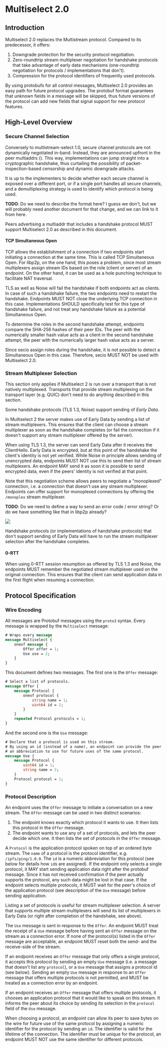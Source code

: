 # Multiselect 2.0

## Introduction

Multiselect 2.0 replaces the Multistream protocol. Compared to its predecessor, it offers:

1. Downgrade protection for the security protocol negotiation.
2. Zero-roundtrip stream multiplexer negotiation for handshake protocols that take advantage of early data mechanisms (one-roundtrip negotiation for protocols / implementations that don't).
3. Compression for the protocol identifiers of frequently used protocols.

By using protobufs for all control messages, Multiselect 2.0 provides an easy path for future protocol upgrades. The protobuf format guarantees that unknown fields in a message will be skipped, thus future versions of the protocol can add new fields that signal support for new protocol features.

## High-Level Overview

### Secure Channel Selection

Conversely to multistream-select 1.0, secure channel protocols are not dynamically negotiated in-band. Instead, they are announced upfront in the peer multiaddrs (<add link to multiaddr spec>). This way, implementations can jump straight into a cryptographic handshake, thus curtailing the possibility of packet-inspection-based censorship and dynamic downgrade attacks.

It is up to the implementers to decide whether each secure channel is exposed over a different port, or if a single port handles all secure channels, and a demultiplexing strategy is used to identify which protocol is being used.

**TODO**: Do we need to describe the format here? I guess we don't, but we will probably need another document for that change, and we can link to it from here.

Peers advertising a multiaddr that includes a handshake protocol MUST support Multiselect 2.0 as described in this document.

#### TCP Simultaneous Open

TCP allows the establishment of a connection if two endpoints start initiating a connection at the same time. This is called TCP Simultaneous Open. For libp2p, on the one hand, this poses a problem, since most stream multiplexers assign stream IDs based on the role (client or server) of an endpoint. On the other hand, it can be used as a hole punching technique to facilitate NAT traversal.

TLS as well as Noise will fail the handshake if both endpoints act as clients. In case of such a handshake failure, the two endpoints need to restart the handshake. Endpoints MUST NOT close the underlying TCP connection in this case. Implementations SHOULD specifically test for this type of handshake failure, and not treat any handshake failure as a potential Simultaneous Open.

To determine the roles in the second handshake attempt, endpoints compare the SHA-256 hashes of their peer IDs. The peer with the numerically smaller hash value acts as a client in the second handshake attempt, the peer with the numerically larger hash value acts as a server.

Since secio assign roles during the handshake, it is not possible to detect a Simultaneous Open in this case. Therefore, secio MUST NOT be used with Multiselect 2.0.

### Stream Multiplexer Selection

This section only applies if Multiselect 2 is run over a transport that is not natively multiplexed. Transports that provide stream multiplexing on the transport layer (e.g. QUIC) don't need to do anything described in this section.

Some handshake protocols (TLS 1.3, Noise) support sending of *Early Data*. 

In Multiselect 2 the server makes use of Early Data by sending a list of stream multiplexers. This ensures that the client can choose a stream multiplexer as soon as the handshake completes (or fail the connection if it doesn't support any stream multiplexer offered by the server).

When using TLS 1.3, the server can send Early Data after it receives the ClientHello. Early Data is encrypted, but at this point of the handshake the client's identity is not yet verified.
While Noise in principle allows sending of unencrypted data, endpoints MUST NOT use this to send their list of stream multiplexers. An endpoint MAY send it as soon it is possible to send encrypted data, even if the peers' identity is not verified at that point.

Note that this negotiation scheme allows peers to negotiate a "monoplexed" connection, i.e. a connection that doesn't use any stream multiplexer. Endpoints can offer support for monoplexed connections by offering the `/monoplex` stream multiplexer.

**TODO**: Do we need to define a way to send an error code / error string? Or do we have something like that in libp2p already?

![](handshake.png)

Handshake protocols (or implementations of handshake protocols) that don't support sending of Early Data will have to run the stream multiplexer selection after the handshake completes.

#### 0-RTT

When using 0-RTT session resumption as offered by TLS 1.3 and Noise, the endpoints MUST remember the negotiated stream multiplexer used on the original connection. This ensures that the client can send application data in the first flight when resuming a connection.

## Protocol Specification

### Wire Encoding

All messages are Protobuf messages using the `proto3` syntax. Every message is wrapped by the `Multiselect` message:

```protobuf
# Wraps every message
message Multiselect {
    oneof message {
        Offer offer = 1;
        Use use = 2;
    }
}
```

This document defines two messages. The first one is the `Offer` message:

```protobuf
# Select a list of protocols.
message Offer {
    message Protocol {
        oneof protocol {
            string name = 1;
            uint64 id = 2;
        }
    }
    repeated Protocol protocols = 1;
}
```

And the second one is the `Use` message:

```protobuf
# Declare that a protocol is used on this stream.
# By using an id (instead of a name), an endpoint can provide the peer
# an abbreviation to use for future uses of the same protocol.
message Use {
    message Protocol {
        uint64 id = 1;
        string name = 2;
    }
    Protocol protocol = 1;
}
```

### Protocol Description

An endpoint uses the `Offer` message to initiate a conversation on a new stream. The `Offer` message can be used in two distinct scenarios:
1. The endpoint knows exactly which protocol it wants to use. It then lists this protocol in the `Offer` message.
2. The endpoint wants to use any of a set of protocols, and lets the peer decide which one. It then lists the set of protocols in the `Offer` message.

A `Protocol` is the application protocol spoken on top of an ordered byte stream. The `name` of a protocol is the protocol identifier, e.g. `/ipfs/ping/1.0.0`. The `id` is a numeric abbreviation for this protocol (see below for details how `id`s are assigned).
If the endpoint only selects a single protocol, it MAY start sending application data right after the protobuf message. Since it has not received confirmation if the peer actually supports the protocol, any such data might be lost in that case. If the endpoint selects multiple protocols, it MUST wait for the peer's choice of the application protocol (see description of the `Use` message) before sending application.

Listing a set of protocols is useful for stream multiplexer selection. A server that supports multiple stream multiplexers will send its list of multiplexers in Early Data (or right after completion of the handshake, see above).

The `Use` message is sent in response to the `Offer`. An endpoint MUST treat the receipt of a `Use` message before having sent an `Offer` message on the stream as a connection error.
If none of the protocol(s) listed in the `Offer` message are acceptable, an endpoint MUST reset both the send- and the receive-side of the stream.

If an endpoint receives an  `Offer` message that only offers a single protocol, it accepts this protocol by sending an empty `Use` message (i.e. a message that doesn't list any `protocol`), or a `Use` message that assigns a protocol id (see below). Sending an empty `Use` message in response to an `Offer` message that offers multiple protocols is not permitted, and MUST be treated as a connection error by an endpoint.

If an endpoint receives an `Offer` message that offers multiple protocols, it chooses an application protocol that it would like to speak on this stream. It informs the peer about its choice by sending its selection in the `protocol` field of the `Use` message.

When choosing a protocol, an endpoint can allow its peer to save bytes on the wire for future use of the same protocol by assigning a numeric identifier for the protocol by sending an `id`. The identifier is valid for the lifetime of the connection. The identifier must be unique for the protocol, an endpoint MUST NOT use the same identifier for different protocols.


